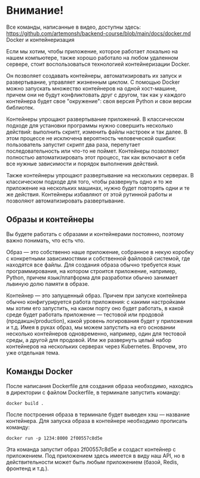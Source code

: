 # Внимание!

Все команды, написанные в видео, доступны здесь: https://github.com/artemonsh/backend-course/blob/main/docs/docker.md
Docker и контейнеризация

Если мы хотим, чтобы приложение, которое работает локально на нашем компьютере, также хорошо работало на любом удаленном
сервере, стоит воспользоваться технологией контейнеризации Docker.

Он позволяет создавать контейнеры, автоматизировать их запуск и развертывание, управляет жизненным циклом. С помощью
Docker можно запускать множество контейнеров на одной хост-машине, причем они не будут конфликтовать друг с другом, так
как у каждого контейнера будет свое "окружение": своя версия Python и свои версии библиотек.

Контейнеры упрощают развертывание приложений. В классическом подходе для установки программы нужно совершить несколько
действий: выполнить скрипт, изменить файлы настроек и так далее. В этом процессе не исключена вероятность человеческой
ошибки: пользователь запустит скрипт два раза, перепутает последовательность или что-то не поймет. Контейнеры позволяют
полностью автоматизировать этот процесс, так как включают в себя все нужные зависимости и порядок выполнения действий.

Также контейнеры упрощают развертывание на нескольких серверах. В классическом подходе для того, чтобы развернуть одно и
то же приложение на нескольких машинах, нужно будет повторять одни и те же действия. Контейнеры избавляют от этой
рутинной работы и позволяют автоматизировать развертывание.

## Образы и контейнеры

Вы будете работать с образами и контейнерами постоянно, поэтому важно понимать, что есть что.

Образ — это собственно наше приложение, собранное в некую коробку с конкретными зависимостями и собственной файловой
системой, где находятся все файлы. Для создания образа обычно требуется язык программирования, на котором строится
приложение, например, Python, причем язык/платформа для разработки обычно занимает львиную долю памяти в образе.

Контейнер — это запущенный образ. Причем при запуске контейнера обычно конфигурируется работа приложения: с какими
настройками мы хотим его запустить, на каком порту оно будет работать, в какой среде будет работать приложение —
тестовой или продовой (продакшн/production), какой уровень логирования будет у приложения и т.д. Имея в руках образ, мы
можем запустить на его основании несколько контейнеров одновременно, например, один для тестовой среды, а другой для
продовой. Или же развернуть целый набор контейнеров на нескольких серверах через Kubernetes. Впрочем, это уже отдельная
тема.

## Команды Docker

После написания Dockerfile для создания образа необходимо, находясь в директории с файлом Dockerfile, в терминале
запустить команду:

```shell
docker build .
```

После построения образа в терминале будет выведен хэш — название контейнера.
Для запуска образа в контейнере необходимо прописать команду:

```shell
docker run -p 1234:8000 2f00557c8d5e
```

Эта команда запустит образ 2f00557c8d5e и создаст контейнер с приложением. Под приложением здесь имеется в виду наш API,
но в действительности может быть любым приложением (базой, Redis, фронтенд и т.д.).

